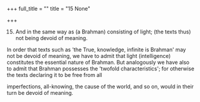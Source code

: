 +++
full_title = ""
title = "15 None"

+++


15. And in the same way as (a Brahman) consisting of light; (the texts thus) not being devoid of meaning.

In order that texts such as 'the True, knowledge, infinite is Brahman' may not be devoid of meaning, we have to admit that light (intelligence) constitutes the essential nature of Brahman. But analogously we have also to admit that Brahman possesses the 'twofold characteristics'; for otherwise the texts declaring it to be free from all

imperfections, all-knowing, the cause of the world, and so on, would in their turn be devoid of meaning.

